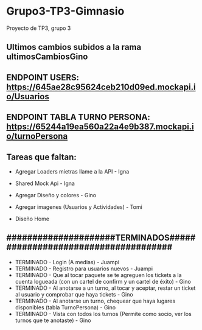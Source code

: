 # Grupo3-TP3-Gimnasio
Proyecto de TP3, grupo 3
## Ultimos cambios subidos a la rama ultimosCambiosGino
## ENDPOINT USERS: https://645ae28c95624ceb210d09ed.mockapi.io/Usuarios
## ENDPOINT TABLA TURNO PERSONA: https://65244a19ea560a22a4e9b387.mockapi.io/turnoPersona
## Tareas que faltan:  

- Agregar Loaders mietras llame a la API - Igna
- Shared Mock Api - Igna
  
- Agregar Diseño y colores - Gino
  
- Agregar imagenes (Usuarios y Actividades) - Tomi 

- Diseño Home


## #####################TERMINADOS#####################################
- TERMINADO - Login (A medias) - Juampi
- TERMINADO - Registro para usuarios nuevos - Juampi
- TERMINADO - Que al tocar paquete se te agreguen los tickets a la cuenta logueada (con un cartel de confirm y un cartel de éxito) - Gino
- TERMINADO - Al anotarse a un turno, al tocar y aceptar, restar un ticket al usuario y comprobar que haya tickets - Gino
- TERMINADO - Al anotarse un turno, chequear que haya lugares disponibles (tabla TurnoPersona) - Gino
- TERMINADO - Vista con todos los turnos (Permite como socio, ver los turnos que te anotaste) - Gino
